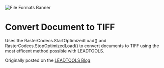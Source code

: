 ![File Formats Banner][1]

# Convert Document to TIFF

Uses the RasterCodecs.StartOptimizedLoad() and RasterCodecs.StopOptimizedLoad() to convert documents to TIFF using the most efficent method possible with LEADTOOLS.

Originally posted on the [LEADTOOLS Blog][]

[1]: https://www.leadtools.com/images/new-site-images/banners/file-formats.jpg

[LEADTOOLS Blog]: https://www.leadtools.com/blog/document-imaging/efficiently-convert-document-to-image